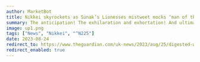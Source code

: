 ```yaml
---
author: MarketBot
title: Nikkei skyrockets as Sunak’s Lionesses mistweet mocks ‘man of the people’ ploy
summary: The anticipation! The exhilaration and exhortation! And ultimately, alas, <a href="https://www.theguardian.com/football/video/2023/aug/20/hope-pride-and-tears-england-fans-react-to-lionesses-defeat-video">the devastation</a>. England lost 1-0 to Spain in the Women’s World Cup, dashing hopes they could match the 1966 men’s team and restore some sporting glory to our increasingly decrepit little isle, but it was not to be, this time.
image: up1.png
tags: ["News", "Nikkei", "^N225"]
date: 2023-08-24
redirect_to: https://www.theguardian.com/uk-news/2023/aug/25/digested-week-rishi-sunak-mistweet-lionesses-classic-tory-blunder
redirect_enabled: true
---
```

